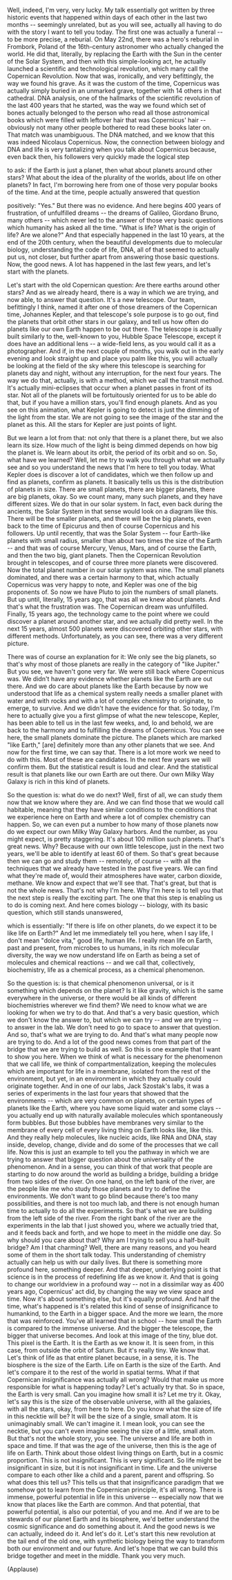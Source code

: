 
Well, indeed, I&#39;m very, very lucky.
My talk essentially got written
by three historic events
that happened within days of each other
in the last two months --
seemingly unrelated, but as you will see,
actually all having to do with
the story I want to tell you today.
The first one was actually a funeral --
to be more precise, a reburial.
On May 22nd, there was a hero&#39;s reburial
in Frombork, Poland
of the 16th-century astronomer
who actually changed the world.
He did that, literally,
by replacing the Earth with the Sun
in the center of the Solar System,
and then with this simple-looking act,
he actually launched a scientific
and technological revolution,
which many call the Copernican Revolution.
Now that was,
ironically, and very befittingly,
the way we found his grave.
As it was the custom of the time,
Copernicus was actually
simply buried in an unmarked grave,
together with 14 others
in that cathedral.
DNA analysis,
one of the hallmarks
of the scientific revolution
of the last 400 years that he started,
was the way we found
which set of bones
actually belonged to the person
who read all those astronomical books
which were filled with leftover hair
that was Copernicus&#39; hair --
obviously not many other people
bothered to read these books later on.
That match was unambiguous.
The DNA matched,
and we know that this was indeed
Nicolaus Copernicus.
Now, the connection between
biology and DNA
and life
is very tantalizing when you talk about Copernicus
because, even back then,
his followers
very quickly made the logical step

to ask: if the Earth is just a planet,
then what about planets around other stars?
What about the idea of the plurality of the worlds,
about life on other planets?
In fact, I&#39;m borrowing here from one of those
very popular books of the time.
And at the time,
people actually answered that question

positively: &quot;Yes.&quot;
But there was no evidence.
And here begins 400 years
of frustration, of unfulfilled dreams --
the dreams of Galileo, Giordano Bruno,
many others --
which never led to the answer
of those very basic questions
which humanity has asked all the time.
&quot;What is life? What is the origin of life?
Are we alone?&quot;
And that especially happened in the last 10 years,
at the end of the 20th century,
when the beautiful developments
due to molecular biology,
understanding the code of life, DNA,
all of that seemed to actually
put us, not closer,
but further apart from answering
those basic questions.
Now, the good news.
A lot has happened in the last few years,
and let&#39;s start with the planets.

Let&#39;s start with the old Copernican question:
Are there earths around other stars?
And as we already heard,
there is a way in which
we are trying, and now able,
to answer that question.
It&#39;s a new telescope.
Our team, befittingly I think,
named it after one of those dreamers
of the Copernican time,
Johannes Kepler,
and that telescope&#39;s sole purpose
is to go out,
find the planets that orbit
other stars in our galaxy,
and tell us how often do planets like our own Earth
happen to be out there.
The telescope is actually
built similarly to
the, well-known to you, Hubble Space Telescope,
except it does have an additional lens --
a wide-field lens,
as you would call it as a photographer.
And if, in the next couple of months,
you walk out in the early evening
and look straight up
and place you palm like this,
you will actually be looking at the field of the sky
where this telescope is searching for planets
day and night, without any interruption,
for the next four years.
The way we do that, actually,
is with a method, which we call the transit method.
It&#39;s actually mini-eclipses that occur
when a planet passes in front of its star.
Not all of the planets will be fortuitously oriented
for us to be able do that,
but if you have a million stars,
you&#39;ll find enough planets.
And as you see on this animation,
what Kepler is going to detect
is just the dimming of the light from the star.
We are not going to see the image of the star and the planet as this.
All the stars for Kepler are just points of light.

But we learn a lot from that:
not only that there is a planet there, but we also learn its size.
How much of the light is being dimmed
depends on how big the planet is.
We learn about its orbit,
the period of its orbit and so on.
So, what have we learned?
Well, let me try to walk you through
what we actually see
and so you understand the news
that I&#39;m here to tell you today.
What Kepler does
is discover a lot of candidates,
which we then follow up and find as planets,
confirm as planets.
It basically tells us
this is the distribution of planets in size.
There are small planets, there are bigger planets, there are big planets, okay.
So we count many, many such planets,
and they have different sizes.
We do that in our solar system.
In fact, even back during the ancients,
the Solar System in that sense
would look on a diagram like this.
There will be the smaller planets, and there will be the big planets,
even back to the time of Epicurus
and then of course Copernicus
and his followers.
Up until recently, that was the Solar System --
four Earth-like planets with small radius,
smaller than about two times the size of the Earth --
and that was of course Mercury,
Venus, Mars,
and of course the Earth,
and then the two big, giant planets.
Then the Copernican Revolution
brought in telescopes,
and of course three more planets were discovered.
Now the total planet number
in our solar system was nine.
The small planets dominated,
and there was a certain harmony to that,
which actually Copernicus was very happy to note,
and Kepler was one of the big proponents of.
So now we have Pluto to join the numbers of small planets.
But up until, literally, 15 years ago,
that was all we knew about planets.
And that&#39;s what the frustration was.
The Copernican dream was unfulfilled.
Finally, 15 years ago,
the technology came to the point
where we could discover a planet around another star,
and we actually did pretty well.
In the next 15 years,
almost 500 planets
were discovered orbiting other stars, with different methods.
Unfortunately, as you can see,
there was a very different picture.

There was of course an explanation for it:
We only see the big planets,
so that&#39;s why most of those planets
are really in the category of &quot;like Jupiter.&quot;
But you see, we haven&#39;t gone very far.
We were still back where Copernicus was.
We didn&#39;t have any evidence
whether planets like the Earth are out there.
And we do care about planets like the Earth
because by now we understood
that life as a chemical system
really needs a smaller planet
with water and with rocks
and with a lot of complex chemistry
to originate, to emerge, to survive.
And we didn&#39;t have the evidence for that.
So today, I&#39;m here to actually give you a first glimpse
of what the new telescope, Kepler,
has been able to tell us in the last few weeks,
and, lo and behold,
we are back to the harmony
and to fulfilling the dreams of Copernicus.
You can see here,
the small planets dominate the picture.
The planets which are marked &quot;like Earth,&quot;
[are] definitely more than
any other planets that we see.
And now for the first time, we can say that.
There is a lot more work we need to do with this.
Most of these are candidates.
In the next few years we will confirm them.
But the statistical result
is loud and clear.
And the statistical result is that
planets like our own Earth
are out there.
Our own Milky Way Galaxy is rich in this kind of planets.

So the question is: what do we do next?
Well, first of all, we can study them
now that we know where they are.
And we can find those that we would call habitable,
meaning that they have similar conditions
to the conditions
that we experience here on Earth
and where a lot of complex chemistry can happen.
So, we can even put a number
to how many of those planets
now do we expect our own
Milky Way Galaxy harbors.
And the number, as you might expect,
is pretty staggering.
It&#39;s about 100 million such planets.
That&#39;s great news. Why?
Because with our own little telescope,
just in the next two years,
we&#39;ll be able to identify at least 60 of them.
So that&#39;s great because then
we can go and study them --
remotely, of course --
with all the techniques that we already have
tested in the past five years.
We can find what they&#39;re made of,
would their atmospheres have water, carbon dioxide, methane.
We know and expect that we&#39;ll see that.
That&#39;s great, but that is not the whole news.
That&#39;s not why I&#39;m here.
Why I&#39;m here is to tell you that the next step
is really the exciting part.
The one that this step
is enabling us to do is coming next.
And here comes biology --
biology, with its basic question,
which still stands unanswered,

which is essentially:
&quot;If there is life on other planets,
do we expect it to be like life on Earth?&quot;
And let me immediately tell you here,
when I say life, I don&#39;t mean &quot;dolce vita,&quot;
good life, human life.
I really mean life
on Earth, past and present,
from microbes to us humans,
in its rich molecular diversity,
the way we now understand life on Earth
as being a set of molecules and chemical reactions --
and we call that, collectively, biochemistry,
life as a chemical process,
as a chemical phenomenon.

So the question is:
is that chemical phenomenon universal,
or is it something
which depends on the planet?
Is it like gravity,
which is the same everywhere in the universe,
or there would be all kinds of different biochemistries
wherever we find them?
We need to know what we are looking for
when we try to do that.
And that&#39;s a very basic question, which we don&#39;t know the answer to,
but which we can try --
and we are trying -- to answer in the lab.
We don&#39;t need to go to space
to answer that question.
And so, that&#39;s what we are trying to do.
And that&#39;s what many people now are trying to do.
And a lot of the good news comes from that part of the bridge
that we are trying to build as well.
So this is one example
that I want to show you here.
When we think of what is necessary
for the phenomenon that we call life,
we think of compartmentalization,
keeping the molecules which are important for life
in a membrane,
isolated from the rest of the environment,
but yet, in an environment in which
they actually could originate together.
And in one of our labs,
Jack Szostak&#39;s labs,
it was a series of experiments
in the last four years
that showed that the environments --
which are very common on planets,
on certain types of planets like the Earth,
where you have some liquid water and some clays --
you actually end up with
naturally available molecules
which spontaneously form bubbles.
But those bubbles have membranes
very similar to the membrane of every cell
of every living thing on Earth looks like,
like this.
And they really help molecules,
like nucleic acids, like RNA and DNA,
stay inside, develop,
change, divide
and do some of the processes that we call life.
Now this is just an example
to tell you the pathway
in which we are trying to answer
that bigger question about the universality of the phenomenon.
And in a sense, you can think of that work
that people are starting to do now around the world
as building a bridge,
building a bridge from two sides of the river.
On one hand, on the left bank of the river,
are the people like me who study those planets
and try to define the environments.
We don&#39;t want to go blind because there&#39;s too many possibilities,
and there is not too much lab,
and there is not enough human time
to actually to do all the experiments.
So that&#39;s what we are building from the left side of the river.
From the right bank of the river
are the experiments in the lab that I just showed you,
where we actually tried that, and it feeds back and forth,
and we hope to meet in the middle one day.
So why should you care about that?
Why am I trying to sell you
a half-built bridge?
Am I that charming?
Well, there are many reasons,
and you heard some of them
in the short talk today.
This understanding of chemistry
actually can help us
with our daily lives.
But there is something more profound here,
something deeper.
And that deeper, underlying point
is that science
is in the process of redefining life
as we know it.
And that is going to change
our worldview in a profound way --
not in a dissimilar way
as 400 years ago,
Copernicus&#39; act did,
by changing the way
we view space and time.
Now it&#39;s about something else,
but it&#39;s equally profound.
And half the time,
what&#39;s happened
is it&#39;s related this kind of
sense of insignificance
to humankind,
to the Earth in a bigger space.
And the more we learn,
the more that was reinforced.
You&#39;ve all learned that in school --
how small the Earth is
compared to the immense universe.
And the bigger the telescope,
the bigger that universe becomes.
And look at this image of the tiny, blue dot.
This pixel is the Earth.
It is the Earth as we know it.
It is seen from, in this case,
from outside the orbit of Saturn.
But it&#39;s really tiny.
We know that.
Let&#39;s think of life as that entire planet
because, in a sense, it is.
The biosphere is the size of the Earth.
Life on Earth
is the size of the Earth.
And let&#39;s compare it to the rest of the world
in spatial terms.
What if that
Copernican insignificance
was actually all wrong?
Would that make us more responsible
for what is happening today?
Let&#39;s actually try that.
So in space, the Earth is very small.
Can you imagine how small it is?
Let me try it.
Okay, let&#39;s say
this is the size
of the observable universe,
with all the galaxies,
with all the stars,
okay, from here to here.
Do you know what the size of life
in this necktie will be?
It will be the size
of a single, small atom.
It is unimaginably small.
We can&#39;t imagine it.
I mean look, you can see the necktie,
but you can&#39;t even imagine seeing
the size of a little, small atom.
But that&#39;s not the whole story, you see.
The universe and life
are both in space and time.
If that was
the age of the universe,
then this is the age of life on Earth.
Think about those oldest living things on Earth,
but in a cosmic proportion.
This is not insignificant.
This is very significant.
So life might be insignificant in size,
but it is not insignificant in time.
Life and the universe
compare to each other like a child and a parent,
parent and offspring.
So what does this tell us?
This tells us that
that insignificance paradigm
that we somehow got to learn
from the Copernican principle,
it&#39;s all wrong.
There is immense, powerful potential
in life in this universe --
especially now that we know
that places like the Earth are common.
And that potential, that powerful potential,
is also our potential,
of you and me.
And if we are to be stewards
of our planet Earth
and its biosphere,
we&#39;d better understand
the cosmic significance
and do something about it.
And the good news is we can
actually, indeed do it.
And let&#39;s do it.
Let&#39;s start this new revolution
at the tail end of the old one,
with synthetic biology being
the way to transform
both our environment
and our future.
And let&#39;s hope that we can build this bridge together
and meet in the middle.
Thank you very much.

(Applause)

